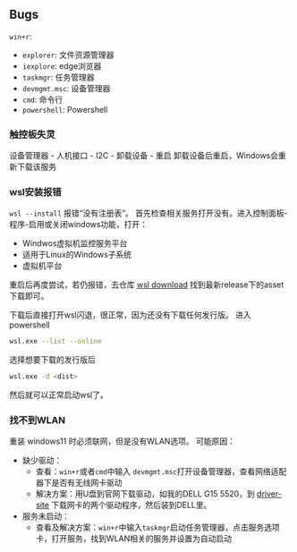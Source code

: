 ## Bugs
`win+r`:
* `explorer`: 文件资源管理器
* `iexplore`: edge浏览器
* `taskmgr`: 任务管理器
* `devmgmt.msc`: 设备管理器
* `cmd`: 命令行
* `powershell`: Powershell
### 触控板失灵
设备管理器 - 人机接口 - I2C - 卸载设备 - 重启
卸载设备后重启，Windows会重新下载该服务

### wsl安装报错
`wsl --install` 报错“没有注册表”。
首先检查相关服务打开没有。进入控制面板-程序-启用或关闭windows功能，打开：

* Windwos虚拟机监控服务平台
* 适用于Linux的Windows子系统
* 虚拟机平台

重启后再度尝试，若仍报错，去仓库 [wsl download](https://github.com/microsoft/WSL/releases) 找到最新release下的asset下载即可。

下载后直接打开wsl闪退，很正常，因为还没有下载任何发行版。
进入powershell
```bash
wsl.exe --list --online
```
选择想要下载的发行版后
```bash
wsl.exe -d <dist>
```
然后就可以正常启动wsl了。

### 找不到WLAN
重装 windows11 时必须联网，但是没有WLAN选项。
可能原因：
* 缺少驱动：
  * 查看：`win+r`或者`cmd`中输入 `devmgmt.msc`打开设备管理器，查看网络适配器下是否有无线网卡驱动
  * 解决方案：用U盘到官网下载驱动，如我的DELL G15 5520，到 [driver-site](https://www.dell.com/support/home/zh-cn/product-support/product/g-series-15-5520-laptop/drivers) 下载网卡的两个驱动程序，然后装到DELL里。
* 服务未启动：
  * 查看及解决方案：`win+r`中输入`taskmgr`启动任务管理器，点击服务选项卡，打开服务，找到WLAN相关的服务并设置为自动启动


